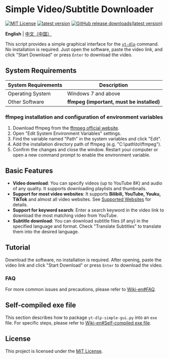 # Simple Video/Subtitle Downloader
[![MIT License](https://img.shields.io/badge/license-MIT-red)](https://github.com/Guojingxing/yt-dlp-simple-gui/blob/main/LICENSE)
[![latest version](https://img.shields.io/github/v/release/Guojingxing/yt-dlp-simple-gui?label=latest%20release)](https://github.com/Guojingxing/yt-dlp-simple-gui/releases/latest)
[![GitHub release downloads(latest version)](https://img.shields.io/github/downloads/Guojingxing/yt-dlp-simple-gui/total)](#)

**English** | [中文（中国）](README.md)

This script provides a simple graphical interface for the [`yt-dlp`](https://github.com/yt-dlp/yt-dlp) command. No installation is required. Just open the software, paste the video link, and click "Start Download" or press `Enter` to download the video.
## System Requirements 
System Requirements | Description
-|-
Operating System | Windows 7 and above
Other Software | **ffmpeg (important, must be installed)**
### ffmpeg installation and configuration of environment variables
1. Download ffmpeg from the [ffmpeg official website](https://www.ffmpeg.org/download.html).
2. Open "Edit System Environment Variables" settings.
3. Find the variable named "Path" in the system variables and click "Edit".
4. Add the installation directory path of ffmpeg (e.g. "C:\path\to\ffmpeg"). 
5. Confirm the changes and close the window. Restart your computer or open a new command prompt to enable the environment variable.
## Basic Features
- **Video download**: You can specify videos (up to YouTube 8K) and audio of any quality. It supports downloading playlists and thumbnails. 
- **Support for most video websites**: It supports **Bilibili, YouTube, Youku, TikTok** and almost all video websites. See [Supported Websites](https://github.com/yt-dlp/yt-dlp/blob/master/supportedsites.md) for details.
- **Support for keyword search**: Enter a search keyword in the video link to download the most matching video from YouTube. 
- **Subtitle download**: You can download subtitle files (if any) in the specified language and format. Check "Translate Subtitles" to translate them into the desired language. 
## Tutorial
Download the software, no installation is required. After opening, paste the video link and click "Start Download" or press `Enter` to download the video.
### FAQ
For more common issues and precautions, please refer to [Wiki-en#FAQ](https://github.com/Guojingxing/yt-dlp-simple-gui/wiki/Wiki-en#faq).
## Self-compiled exe file
This section describes how to package `yt-dlp-simple-gui.py` into an `exe` file. For specific steps, please refer to [Wiki-en#Self-compiled exe file](https://github.com/Guojingxing/yt-dlp-simple-gui/wiki/Wiki-en#self-compiled-exe-file).
## License
This project is licensed under the [MIT License](LICENSE).